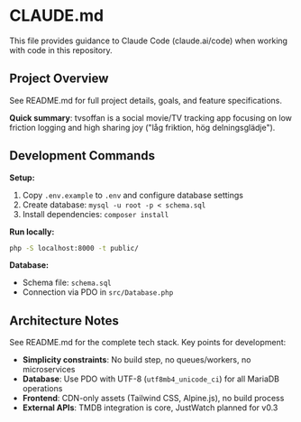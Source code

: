 # CLAUDE.md

This file provides guidance to Claude Code (claude.ai/code) when working with code in this repository.

## Project Overview

See README.md for full project details, goals, and feature specifications.

**Quick summary**: tvsoffan is a social movie/TV tracking app focusing on low friction logging and high sharing joy ("låg friktion, hög delningsglädje").

## Development Commands

**Setup:**
1. Copy `.env.example` to `.env` and configure database settings
2. Create database: `mysql -u root -p < schema.sql`
3. Install dependencies: `composer install`

**Run locally:**
```bash
php -S localhost:8000 -t public/
```

**Database:**
- Schema file: `schema.sql`
- Connection via PDO in `src/Database.php`

## Architecture Notes

See README.md for the complete tech stack. Key points for development:

- **Simplicity constraints**: No build step, no queues/workers, no microservices
- **Database**: Use PDO with UTF-8 (`utf8mb4_unicode_ci`) for all MariaDB operations
- **Frontend**: CDN-only assets (Tailwind CSS, Alpine.js), no build process
- **External APIs**: TMDB integration is core, JustWatch planned for v0.3